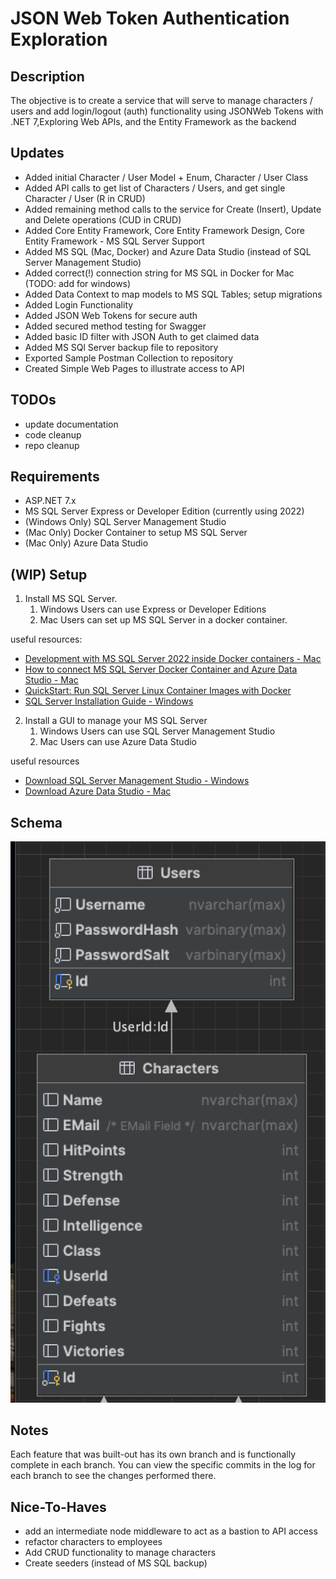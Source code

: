 # JSON Web Token Authentication Exploration

## Description

The objective is to create a service that will serve to manage characters / users and add login/logout (auth)
functionality using JSONWeb Tokens with .NET 7,Exploring Web APIs, and the Entity Framework as the backend

## Updates

* Added initial Character / User Model + Enum, Character / User Class
* Added API calls to get list of Characters / Users, and get single Character / User (R in CRUD)
* Added remaining method calls to the service for Create (Insert), Update and Delete operations (CUD in CRUD)
* Added Core Entity Framework, Core Entity Framework Design, Core Entity Framework - MS SQL Server Support
* Added MS SQL (Mac, Docker) and Azure Data Studio (instead of SQL Server Management Studio)
* Added correct(!) connection string for MS SQL in Docker for Mac (TODO: add for windows)
* Added Data Context to map models to MS SQL Tables; setup migrations
* Added Login Functionality
* Added JSON Web Tokens for secure auth
* Added secured method testing for Swagger
* Added basic ID filter with JSON Auth to get claimed data
* Added MS SQl Server backup file to repository
* Exported Sample Postman Collection to repository
* Created Simple Web Pages to illustrate access to API

## TODOs

* update documentation
* code cleanup
* repo cleanup
  
## Requirements

* ASP.NET 7.x
* MS SQL Server Express or Developer Edition (currently using 2022)
* (Windows Only) SQL Server Management Studio
* (Mac Only) Docker Container to setup MS SQL Server
* (Mac Only) Azure Data Studio

## (WIP) Setup

1. Install MS SQL Server.
   1. Windows Users can use Express or Developer Editions
   2. Mac Users can set up MS SQL Server in a docker container.

useful resources:

* [Development with MS SQL Server 2022 inside Docker containers - Mac](https://devblogs.microsoft.com/azure-sql/development-with-sql-in-containers-on-macos/)
* [How to connect MS SQL Server Docker Container and Azure Data Studio - Mac](https://www.freecodecamp.org/news/cjn-how-to-connect-your-microsoft-sql-server-docker-container-with-azure-data-studio/)
* [QuickStart: Run SQL Server Linux Container Images with Docker](https://learn.microsoft.com/en-us/sql/linux/quickstart-install-connect-docker?view=sql-server-ver16&pivots=cs1-bash)
* [SQL Server Installation Guide - Windows](https://learn.microsoft.com/en-us/sql/database-engine/install-windows/install-sql-server?view=sql-server-ver16)

2. Install a GUI to manage your MS SQL Server
   1. Windows Users can use SQL Server Management Studio
   2. Mac Users can use Azure Data Studio

useful resources

* [Download SQL Server Management Studio - Windows](https://learn.microsoft.com/en-us/sql/ssms/download-sql-server-management-studio-ssms)
* [Download Azure Data Studio - Mac](https://learn.microsoft.com/en-us/sql/azure-data-studio/?view)

## Schema

![Simple DB Schema](./db/Users-Characters-Schema.png "Simple DB Schema")

## Notes

Each feature that was built-out has its own branch and is functionally complete in each branch.
You can view the specific commits in the log for each branch to see the changes performed there.

## Nice-To-Haves

* add an intermediate node middleware to act as a bastion to API access
* refactor characters to employees
* Add CRUD functionality to manage characters
* Create seeders (instead of MS SQL backup)

